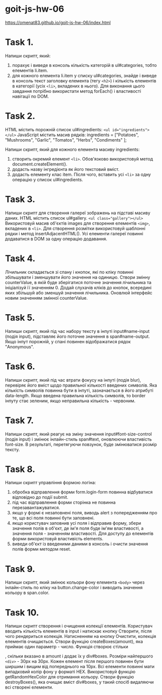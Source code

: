 # goit-js-hw-06
https://omenat83.github.io/goit-js-hw-06/index.html

# Task 1.
Напиши скрипт, який:
1. порахує і виведе в консоль кількість категорій в ul#categories, тобто елементів li.item.
2. для кожного елемента li.item у списку ul#categories, знайде і виведе в консоль текст заголовку елемента (тегу `<h2>`) і кількість елементів в категорії (усіх `<li>`, вкладених в нього).
Для виконання цього завдання потрібно використати метод forEach() і властивості навігації по DOM.

# Task 2.
HTML містить порожній список ul#ingredients:
`<ul id="ingredients"></ul>`
JavaScript містить масив рядків:
іngredients = ["Potatoes", "Mushrooms", "Garlic", "Tomatos", "Herbs", "Condiments" ];

Напиши скрипт, який для кожного елемента масиву ingredients:
1. створить окремий елемент `<li>`. Обов'язково використовуй метод document.createElement().
2. додасть назву інгредієнта як його текстовий вміст.
3. додасть елементу клас item.
Після чого, вставить усі `<li>` за одну операцію у список ul#ingredients.

# Task 3.
Напиши скрипт для створення галереї зображень на підставі масиву даних. HTML містить список ul#gallery.
`<ul class="gallery"></ul>`
Використовуй масив об'єктів images для створення елементів `<img>`, вкладених в `<li>`. Для створення розмітки використовуй шаблонні рядки і метод insertAdjacentHTML().
Усі елементи галереї повинні додаватися в DOM за одну операцію додавання.

# Task 4.
Лічильник складається зі спану і кнопок, які по кліку повинні збільшувати і зменшувати його значення на одиницю.
Створи змінну counterValue, в якій буде зберігатися поточне значення лічильника та ініціалізуй її значенням 0.
Додай слухачів кліків до кнопок, всередині яких збільшуй або зменшуй значення лічильника.
Оновлюй інтерфейс новим значенням змінної counterValue.

# Task 5.
Напиши скрипт, який під час набору тексту в інпуті input#name-input (подія input), підставляє його поточне значення в span#name-output. Якщо інпут порожній, у спані повинен відображатися рядок "Anonymous".

# Task 6.
Напиши скрипт, який під час втрати фокусу на інпуті (подія blur), перевіряє його вміст щодо правильної кількості введених символів.
Яка кількість символів повинна бути в інпуті, зазначається в його атрибуті data-length.
Якщо введена правильна кількість символів, то border інпуту стає зеленим, якщо неправильна кількість - червоним.

# Task 7.
Напиши скрипт, який реагує на зміну значення input#font-size-control (подія input) і змінює інлайн-стиль span#text, оновлюючи властивість font-size. В результаті, перетягуючи повзунок, буде змінюватися розмір тексту.

# Task 8.
Напиши скрипт управління формою логіна:
1. обробка відправлення форми form.login-form повинна відбуватися відповідно до події submit.
2. під час відправлення форми сторінка не повинна перезавантажуватися.
3. якщо у формі є незаповнені поля, виводь alert з попередженням про те, що всі поля повинні бути заповнені.
4. якщо користувач заповнив усі поля і відправив форму, збери значення полів в об'єкт, де ім'я поля буде ім'ям властивості, а значення поля - значенням властивості. Для доступу до елементів форми використовуй властивість elements.
5. виведи об'єкт із введеними даними в консоль і очисти значення полів форми методом reset.

# Task 9.
Напиши скрипт, який змінює кольори фону елемента `<body>` через інлайн-стиль по кліку на button.change-color і виводить значення кольору в span.color.

# Task 10.
Напиши скрипт створення і очищення колекції елементів. Користувач вводить кількість елементів в input і натискає кнопку Створити, після чого рендериться колекція. Натисненням на кнопку Очистити, колекція елементів очищається.
Створи функцію createBoxes(amount), яка приймає один параметр - число. Функція створює стільки <div>, скільки вказано в amount і додає їх у div#boxes.
Розміри найпершого `<div>` - 30px на 30px.
Кожен елемент після першого повинен бути ширшим і вищим від попереднього на 10px.
Всі елементи повинні мати випадковий колір фону у форматі HEX. Використовуй функцію getRandomHexColor для отримання кольору.
Створи функцію destroyBoxes(), яка очищає вміст div#boxes, у такий спосіб видаляючи всі створені елементи.
